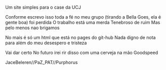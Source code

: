 Um site simples para o case da UCJ

Conforme escrevo isso toda a fé no meu grupo (tirando a Bella Goes, ela é gente boa) foi perdida
O trabalho está uma merda
Tenebroso de ruim
Mas pelo menos nao brigamos

No mais é só um html que está no pages do git-hub
Nada digno de nota para além do meu desespero e tristeza

Vai dar certo
No futuro irei rir disso com uma cerveja na mão
Goodspeed

JaceBeleren//PaZ_PAT//Purphorus
